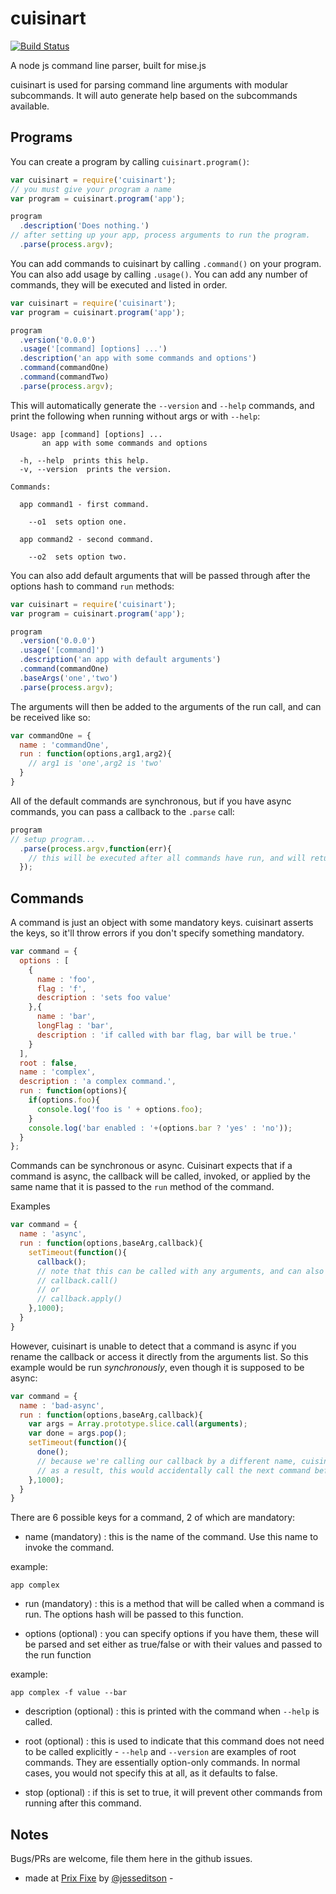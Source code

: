 cuisinart
=========

[![Build Status](https://travis-ci.org/misejs/cuisinart.svg)](https://travis-ci.org/misejs/cuisinart)

A node js command line parser, built for mise.js

cuisinart is used for parsing command line arguments with modular subcommands. It will auto generate help based on the subcommands available.

Programs
---

You can create a program by calling `cuisinart.program()`:

```javascript
var cuisinart = require('cuisinart');
// you must give your program a name
var program = cuisinart.program('app');

program
  .description('Does nothing.')
// after setting up your app, process arguments to run the program.
  .parse(process.argv);
```

You can add commands to cuisinart by calling `.command()` on your program. You can also add usage by calling `.usage()`.
You can add any number of commands, they will be executed and listed in order.

```javascript
var cuisinart = require('cuisinart');
var program = cuisinart.program('app');

program
  .version('0.0.0')
  .usage('[command] [options] ...')
  .description('an app with some commands and options')
  .command(commandOne)
  .command(commandTwo)
  .parse(process.argv);
```

This will automatically generate the `--version` and `--help` commands, and print the following when running without args or with `--help`:

```shell
Usage: app [command] [options] ...
       an app with some commands and options

  -h, --help  prints this help.
  -v, --version  prints the version.

Commands:

  app command1 - first command.

    --o1  sets option one.

  app command2 - second command.

    --o2  sets option two.
```


You can also add default arguments that will be passed through after the options hash to command `run` methods:

```javascript
var cuisinart = require('cuisinart');
var program = cuisinart.program('app');

program
  .version('0.0.0')
  .usage('[command]')
  .description('an app with default arguments')
  .command(commandOne)
  .baseArgs('one','two')
  .parse(process.argv);
```

The arguments will then be added to the arguments of the run call, and can be received like so:

```javascript
var commandOne = {
  name : 'commandOne',
  run : function(options,arg1,arg2){
    // arg1 is 'one',arg2 is 'two'
  }
}
```

All of the default commands are synchronous, but if you have async commands, you can pass a callback to the `.parse` call:

```javascript
program
// setup program...
  .parse(process.argv,function(err){
    // this will be executed after all commands have run, and will return any errors they call back with
  });
```

Commands
---

A command is just an object with some mandatory keys. cuisinart asserts the keys, so it'll throw errors if you don't specify something mandatory.

```javascript
var command = {
  options : [
    {
      name : 'foo',
      flag : 'f',
      description : 'sets foo value'
    },{
      name : 'bar',
      longFlag : 'bar',
      description : 'if called with bar flag, bar will be true.'
    }
  ],
  root : false,
  name : 'complex',
  description : 'a complex command.',
  run : function(options){
    if(options.foo){
      console.log('foo is ' + options.foo);
    }
    console.log('bar enabled : '+(options.bar ? 'yes' : 'no'));
  }
};
```

Commands can be synchronous or async. Cuisinart expects that if a command is async, the callback will be called, invoked, or applied by the same name that it is passed to the `run` method of the command.

Examples

```javascript
var command = {
  name : 'async',
  run : function(options,baseArg,callback){
    setTimeout(function(){
      callback();
      // note that this can be called with any arguments, and can also be:
      // callback.call()
      // or
      // callback.apply()
    },1000);
  }
}
```

However, cuisinart is unable to detect that a command is async if you rename the callback or access it directly from the arguments list. So this example would be run *synchronously*, even though it is supposed to be async:

```javascript
var command = {
  name : 'bad-async',
  run : function(options,baseArg,callback){
    var args = Array.prototype.slice.call(arguments);
    var done = args.pop();
    setTimeout(function(){
      done();
      // because we're calling our callback by a different name, cuisinart is not able to detect that it should wait for this command.
      // as a result, this would accidentally call the next command before this one completes.
    },1000);
  }
}
```

There are 6 possible keys for a command, 2 of which are mandatory:

- name (mandatory) : this is the name of the command. Use this name to invoke the command.

example:
```shell
app complex
```

- run (mandatory) : this is a method that will be called when a command is run. The options hash will be passed to this function.

- options (optional) : you can specify options if you have them, these will be parsed and set either as true/false or with their values and passed to the run function

example:
```shell
app complex -f value --bar
```

- description (optional) : this is printed with the command when `--help` is called.

- root (optional) : this is used to indicate that this command does not need to be called explicitly - `--help` and `--version` are examples of root commands. They are essentially option-only commands. In normal cases, you would not specify this at all, as it defaults to false.

- stop (optional) : if this is set to true, it will prevent other commands from running after this command.

Notes
---

Bugs/PRs are welcome, file them here in the github issues.


- made at [Prix Fixe](http://prixfixeapp.com) by [@jesseditson](http://twitter.com/jesseditson) -

